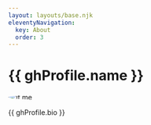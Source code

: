 ```yaml
---
layout: layouts/base.njk
eleventyNavigation:
  key: About
  order: 3
---
```


# {{ ghProfile.name }}

<img alt="it me" src="{{ ghProfile.avatar_url }}&size=260" style="margin-left: auto;margin-right: auto;display: inherit;border-radius: 50%;" />

{{ ghProfile.bio }}
